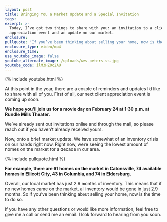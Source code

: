 ```yaml
---
layout: post
title: Bringing You a Market Update and a Special Invitation
tags:
excerpt: >-
  Today, I’ve got two things to share with you: an invitation to a client
  appreciation event and an update on our market.
enclosure:
pullquote: 'If you’ve been thinking about selling your home, now is the time to do so.'
enclosure_type: video/mp4
enclosure_time:
use_youtube_image: false
youtube_alternate_image: /uploads/wes-peters-ss.jpg
youtube_code: ilM3HZ0c2AU
---
```



{% include youtube.html %}

At this point in the year, there are a couple of reminders and updates I’d like to share with all of you. First of all, our next client appreciation event is coming up soon.

**We hope you’ll join us for a movie day on February 24 at 1:30 p.m. at Rundle Mills Theater.**

We’ve already sent out invitations online and through the mail, so please reach out if you haven’t already received yours.

Now, onto a brief market update. We have somewhat of an inventory crisis on our hands right now. Right now, we’re seeing the lowest amount of homes on the market for a decade in our area.

{% include pullquote.html %}

**For example, there are 61 homes on the market in Catonsville, 74 available homes in Ellicott City, 43 in Columbia, and 74 in Eldersburg.**

Overall, our local market has just 2.9 months of inventory. This means that if no new homes came on the market, all inventory would be gone in just 2.9 months. So if you’ve been thinking about selling your home, now is the time to do so.

If you have any other questions or would like more information, feel free to give me a call or send me an email. I look forward to hearing from you soon.

&nbsp;